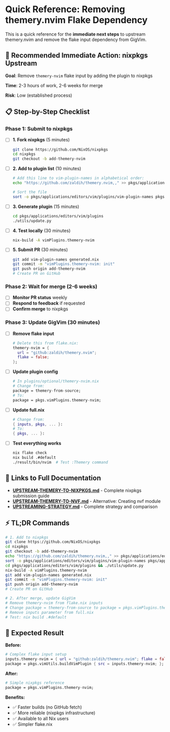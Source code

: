 # Quick Reference: Removing themery.nvim Flake Dependency

This is a quick reference for the **immediate next steps** to upstream themery.nvim and remove the flake input dependency from GigVim.

## 🎯 Recommended Immediate Action: nixpkgs Upstream

**Goal**: Remove `themery-nvim` flake input by adding the plugin to nixpkgs

**Time**: 2-3 hours of work, 2-6 weeks for merge

**Risk**: Low (established process)

## 📋 Step-by-Step Checklist

### Phase 1: Submit to nixpkgs

- [ ] **1. Fork nixpkgs** (5 minutes)
  ```bash
  git clone https://github.com/NixOS/nixpkgs
  cd nixpkgs
  git checkout -b add-themery-nvim
  ```

- [ ] **2. Add to plugin list** (10 minutes)
  ```bash
  # Add this line to vim-plugin-names in alphabetical order:
  echo "https://github.com/zaldih/themery.nvim,," >> pkgs/applications/editors/vim/plugins/vim-plugin-names
  
  # Sort the file
  sort -o pkgs/applications/editors/vim/plugins/vim-plugin-names pkgs/applications/editors/vim/plugins/vim-plugin-names
  ```

- [ ] **3. Generate plugin** (15 minutes)  
  ```bash
  cd pkgs/applications/editors/vim/plugins
  ./utils/update.py
  ```

- [ ] **4. Test locally** (30 minutes)
  ```bash
  nix-build -A vimPlugins.themery-nvim
  ```

- [ ] **5. Submit PR** (30 minutes)
  ```bash
  git add vim-plugin-names generated.nix
  git commit -m "vimPlugins.themery-nvim: init"
  git push origin add-themery-nvim
  # Create PR on GitHub
  ```

### Phase 2: Wait for merge (2-6 weeks)

- [ ] **Monitor PR status** weekly
- [ ] **Respond to feedback** if requested
- [ ] **Confirm merge** to nixpkgs

### Phase 3: Update GigVim (30 minutes)

- [ ] **Remove flake input**
  ```nix
  # Delete this from flake.nix:
  themery-nvim = {
    url = "github:zaldih/themery.nvim";
    flake = false;
  };
  ```

- [ ] **Update plugin config**
  ```nix
  # In plugins/optional/themery-nvim.nix
  # Change from:
  package = themery-from-source;
  # To:
  package = pkgs.vimPlugins.themery-nvim;
  ```

- [ ] **Update full.nix**
  ```nix
  # Change from:
  { inputs, pkgs, ... }:
  # To:
  { pkgs, ... }:
  ```

- [ ] **Test everything works**
  ```bash
  nix flake check
  nix build .#default
  ./result/bin/nvim  # Test :Themery command
  ```

## 🔗 Links to Full Documentation

- **[UPSTREAM-THEMERY-TO-NIXPKGS.md](./UPSTREAM-THEMERY-TO-NIXPKGS.md)** - Complete nixpkgs submission guide
- **[UPSTREAM-THEMERY-TO-NVF.md](./UPSTREAM-THEMERY-TO-NVF.md)** - Alternative: Creating nvf module
- **[UPSTREAMING-STRATEGY.md](./UPSTREAMING-STRATEGY.md)** - Complete strategy and comparison

## ⚡ TL;DR Commands

```bash
# 1. Add to nixpkgs
git clone https://github.com/NixOS/nixpkgs
cd nixpkgs
git checkout -b add-themery-nvim
echo "https://github.com/zaldih/themery.nvim,," >> pkgs/applications/editors/vim/plugins/vim-plugin-names
sort -o pkgs/applications/editors/vim/plugins/vim-plugin-names pkgs/applications/editors/vim/plugins/vim-plugin-names
cd pkgs/applications/editors/vim/plugins && ./utils/update.py
nix-build -A vimPlugins.themery-nvim
git add vim-plugin-names generated.nix
git commit -m "vimPlugins.themery-nvim: init"
git push origin add-themery-nvim
# Create PR on GitHub

# 2. After merge, update GigVim
# Remove themery-nvim from flake.nix inputs
# Change package = themery-from-source to package = pkgs.vimPlugins.themery-nvim
# Remove inputs parameter from full.nix
# Test: nix build .#default
```

## 🎉 Expected Result

**Before:**
```nix
# Complex flake input setup
inputs.themery-nvim = { url = "github:zaldih/themery.nvim"; flake = false; };
package = pkgs.vimUtils.buildVimPlugin { src = inputs.themery-nvim; };
```

**After:**
```nix
# Simple nixpkgs reference
package = pkgs.vimPlugins.themery-nvim;
```

**Benefits:**
- ✅ Faster builds (no GitHub fetch)
- ✅ More reliable (nixpkgs infrastructure)  
- ✅ Available to all Nix users
- ✅ Simpler flake.nix